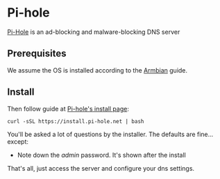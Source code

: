 # Pi-hole

 [Pi-Hole](https://pi-hole.net/) is an ad-blocking and malware-blocking DNS server

## Prerequisites

We assume the OS is installed according to the [Armbian](./ARMBIAN.md) guide.

## Install

Then follow guide at [Pi-hole's install page](https://github.com/pi-hole/pi-hole/#one-step-automated-install):

    curl -sSL https://install.pi-hole.net | bash

You'll be asked a lot of questions by the installer. The defaults are fine... except:

* Note down the *admin* password. It's shown after the install

That's all, just access the server and configure your dns settings.
